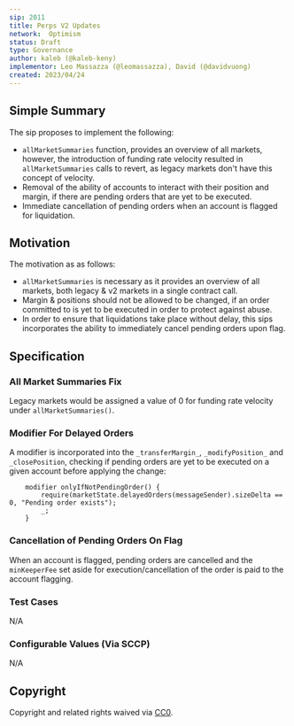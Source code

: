 ```yaml
---
sip: 2011
title: Perps V2 Updates
network:  Optimism
status: Draft
type: Governance
author: kaleb (@kaleb-keny)
implementor: Leo Massazza (@leomassazza), David (@davidvuong)
created: 2023/04/24
---
```


## Simple Summary

The sip proposes to implement the following:
- `allMarketSummaries` function, provides an overview of all markets, however, the introduction of funding rate velocity resulted in `allMarketSummaries` calls to revert, as legacy markets don't have this concept of velocity.
- Removal of the ability of accounts to interact with their position and margin, if there are pending orders that are yet to be executed.
- Immediate cancellation of pending orders when an account is flagged for liquidation. 

## Motivation

The motivation as as follows:
- `allMarketSummaries` is necessary as it provides an overview of all markets, both legacy & v2 markets in a single contract call.
- Margin & positions should not be allowed to be changed, if an order committed to is yet to be executed in order to protect against abuse. 
- In order to ensure that liquidations take place without delay, this sips incorporates the ability to immediately cancel pending orders upon flag.

## Specification

### All Market Summaries Fix

Legacy markets would be assigned a value of 0 for funding rate velocity under `allMarketSummaries()`.

### Modifier For Delayed Orders

A modifier is incorporated into the `_transferMargin_`, `_modifyPosition_` and `_closePosition`, checking if pending orders are yet to be executed on a given account before applying the change: 

```
    modifier onlyIfNotPendingOrder() {
        require(marketState.delayedOrders(messageSender).sizeDelta == 0, "Pending order exists");
        _;
    }
```

### Cancellation of Pending Orders On Flag

When an account is flagged, pending orders are cancelled and the `minKeeperFee` set aside for execution/cancellation of the order is paid to the account flagging.


### Test Cases

N/A

### Configurable Values (Via SCCP)

N/A

## Copyright

Copyright and related rights waived via [CC0](https://creativecommons.org/publicdomain/zero/1.0/).
